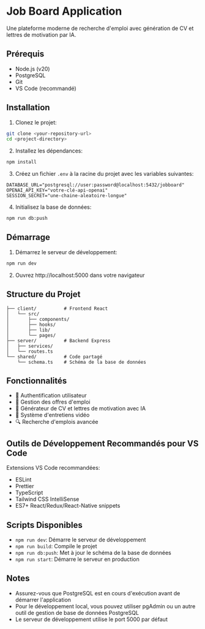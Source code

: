 # Job Board Application

Une plateforme moderne de recherche d'emploi avec génération de CV et lettres de motivation par IA.

## Prérequis

- Node.js (v20)
- PostgreSQL
- Git
- VS Code (recommandé)

## Installation

1. Clonez le projet:
```bash
git clone <your-repository-url>
cd <project-directory>
```

2. Installez les dépendances:
```bash
npm install
```

3. Créez un fichier `.env` à la racine du projet avec les variables suivantes:
```env
DATABASE_URL="postgresql://user:password@localhost:5432/jobboard"
OPENAI_API_KEY="votre-clé-api-openai"
SESSION_SECRET="une-chaine-aleatoire-longue"
```

4. Initialisez la base de données:
```bash
npm run db:push
```

## Démarrage

1. Démarrez le serveur de développement:
```bash
npm run dev
```

2. Ouvrez http://localhost:5000 dans votre navigateur

## Structure du Projet

```
├── client/          # Frontend React
│   └── src/
│       ├── components/
│       ├── hooks/
│       ├── lib/
│       └── pages/
├── server/          # Backend Express
│   ├── services/
│   └── routes.ts
└── shared/          # Code partagé
    └── schema.ts    # Schéma de la base de données
```

## Fonctionnalités

- 👤 Authentification utilisateur
- 💼 Gestion des offres d'emploi
- 📝 Générateur de CV et lettres de motivation avec IA
- 🎥 Système d'entretiens vidéo
- 🔍 Recherche d'emplois avancée

## Outils de Développement Recommandés pour VS Code

Extensions VS Code recommandées:
- ESLint
- Prettier
- TypeScript
- Tailwind CSS IntelliSense
- ES7+ React/Redux/React-Native snippets

## Scripts Disponibles

- `npm run dev`: Démarre le serveur de développement
- `npm run build`: Compile le projet
- `npm run db:push`: Met à jour le schéma de la base de données
- `npm run start`: Démarre le serveur en production

## Notes

- Assurez-vous que PostgreSQL est en cours d'exécution avant de démarrer l'application
- Pour le développement local, vous pouvez utiliser pgAdmin ou un autre outil de gestion de base de données PostgreSQL
- Le serveur de développement utilise le port 5000 par défaut
